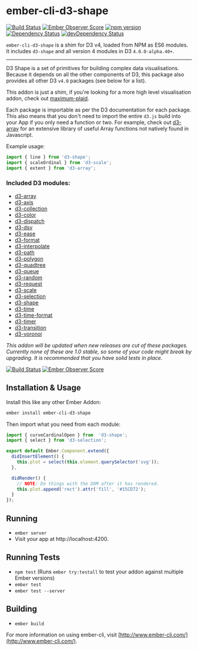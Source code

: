 # ember-cli-d3-shape

[![Build Status](https://travis-ci.org/ivanvanderbyl/ember-cli-d3-shape.svg?branch=master)](https://travis-ci.org/ivanvanderbyl/ember-cli-d3-shape) [![Ember Observer Score](https://emberobserver.com/badges/ember-cli-d3-shape.svg)](https://emberobserver.com/addons/ember-cli-d3-shape) [![npm version](https://badge.fury.io/js/ember-cli-d3-shape.svg)](https://badge.fury.io/js/ember-cli-d3-shape) [![Dependency Status](https://david-dm.org/ivanvanderbyl/ember-cli-d3-shape.svg)](https://david-dm.org/ivanvanderbyl/ember-cli-d3-shape) [![devDependency Status](https://david-dm.org/ivanvanderbyl/ember-cli-d3-shape/dev-status.svg)](https://david-dm.org/ivanvanderbyl/ember-cli-d3-shape#info=devDependencies)

`ember-cli-d3-shape` is a shim for D3 v4, loaded from NPM as ES6 modules. It includes `d3-shape` and all version 4 modules in D3 `4.0.0-alpha.40+`.

---

D3 Shape is a set of primitives for building complex data visualisations. Because
it depends on all the other components of D3, this package also provides all other
D3 `v4.0` packages (see below for a list). 

This addon is just a shim, if you're looking for a more high level visualisation addon,
check out [maximum-plaid](https://github.com/ivanvanderbyl/maximum-plaid).

Each package is importable as per the D3 documentation for each package. 
This also means that you don't need to import the entire `d3.js` build into your App if you
only need a function or two. For example, check out [d3-array](https://github.com/d3/d3-array) for
an extensive library of useful Array functions not natively found in Javascript.

Example usage:

```js
import { line } from 'd3-shape';
import { scaleOrdinal } from 'd3-scale';
import { extent } from 'd3-array';
```

### Included D3 modules:

- [d3-array](https://github.com/d3/d3-array)
- [d3-axis](https://github.com/d3/d3-axis)
- [d3-collection](https://github.com/d3/d3-collection)
- [d3-color](https://github.com/d3/d3-color)
- [d3-dispatch](https://github.com/d3/d3-dispatch)
- [d3-dsv](https://github.com/d3/d3-dsv)
- [d3-ease](https://github.com/d3/d3-ease)
- [d3-format](https://github.com/d3/d3-format)
- [d3-interpolate](https://github.com/d3/d3-interpolate)
- [d3-path](https://github.com/d3/d3-path)
- [d3-polygon](https://github.com/d3/d3-polygon)
- [d3-quadtree](https://github.com/d3/d3-quadtree)
- [d3-queue](https://github.com/d3/d3-queue)
- [d3-random](https://github.com/d3/d3-random)
- [d3-request](https://github.com/d3/d3-request)
- [d3-scale](https://github.com/d3/d3-scale)
- [d3-selection](https://github.com/d3/d3-selection)
- [d3-shape](https://github.com/d3/d3-shape)
- [d3-time](https://github.com/d3/d3-time)
- [d3-time-format](https://github.com/d3/d3-time-format)
- [d3-timer](https://github.com/d3/d3-timer)
- [d3-transition](https://github.com/d3/d3-transition)
- [d3-voronoi](https://github.com/d3/d3-voronoi)

_This addon will be updated when new releases are cut of these packages. 
Currently none of these are 1.0 stable, so some of your code might break by 
upgrading. It is recommended that you have solid tests in place._

[![Build Status](https://travis-ci.org/ivanvanderbyl/ember-cli-d3-shape.svg)](https://travis-ci.org/ivanvanderbyl/ember-cli-d3-shape)
[![Ember Observer Score](http://emberobserver.com/badges/ember-cli-d3-shape.svg)](http://emberobserver.com/addons/ember-cli-d3-shape)

## Installation & Usage

Install this like any other Ember Addon:

```bash
ember install ember-cli-d3-shape
```

Then import what you need from each module:

```js
import { curveCardinalOpen } from  'd3-shape';
import { select } from 'd3-selection';

export default Ember.Component.extend({
  didInsertElement() {
    this.plot = select(this.element.querySelector('svg'));
  },

  didRender() {
    // NOTE: Do things with the DOM after it has rendered.
    this.plot.append('rect').attr('fill', '#15CD72');
  }
});
```

## Running

* `ember server`
* Visit your app at http://localhost:4200.

## Running Tests

* `npm test` (Runs `ember try:testall` to test your addon against multiple Ember versions)
* `ember test`
* `ember test --server`

## Building

* `ember build`

For more information on using ember-cli, visit [http://www.ember-cli.com/](http://www.ember-cli.com/).
